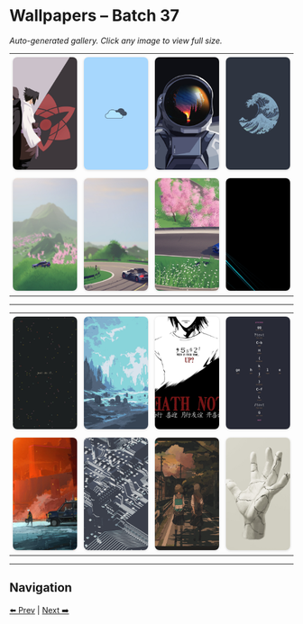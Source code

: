 # Wallpapers – Batch 37

_Auto-generated gallery. Click any image to view full size._

<table style="border-collapse:collapse; width:100%;">
  <tr>
    <td style="padding:6px; vertical-align:middle; text-align:center;"><a href="https://raw.githubusercontent.com/rubiin/wallpapers/master/wallpapers/b-596.jpg"><img src="https://raw.githubusercontent.com/rubiin/wallpapers/master/wallpapers/b-596.jpg" alt="b-596" loading="lazy" style="width:300px; height:200px; object-fit:cover; border-radius:8px; box-shadow:0 1px 4px rgba(0,0,0,0.15);"></a></td>
    <td style="padding:6px; vertical-align:middle; text-align:center;"><a href="https://raw.githubusercontent.com/rubiin/wallpapers/master/wallpapers/b-597.jpg"><img src="https://raw.githubusercontent.com/rubiin/wallpapers/master/wallpapers/b-597.jpg" alt="b-597" loading="lazy" style="width:300px; height:200px; object-fit:cover; border-radius:8px; box-shadow:0 1px 4px rgba(0,0,0,0.15);"></a></td>
    <td style="padding:6px; vertical-align:middle; text-align:center;"><a href="https://raw.githubusercontent.com/rubiin/wallpapers/master/wallpapers/b-598.jpg"><img src="https://raw.githubusercontent.com/rubiin/wallpapers/master/wallpapers/b-598.jpg" alt="b-598" loading="lazy" style="width:300px; height:200px; object-fit:cover; border-radius:8px; box-shadow:0 1px 4px rgba(0,0,0,0.15);"></a></td>
    <td style="padding:6px; vertical-align:middle; text-align:center;"><a href="https://raw.githubusercontent.com/rubiin/wallpapers/master/wallpapers/b-599.jpg"><img src="https://raw.githubusercontent.com/rubiin/wallpapers/master/wallpapers/b-599.jpg" alt="b-599" loading="lazy" style="width:300px; height:200px; object-fit:cover; border-radius:8px; box-shadow:0 1px 4px rgba(0,0,0,0.15);"></a></td>
  </tr>
  <tr>
    <td style="padding:6px; vertical-align:middle; text-align:center;"><a href="https://raw.githubusercontent.com/rubiin/wallpapers/master/wallpapers/b-600.jpg"><img src="https://raw.githubusercontent.com/rubiin/wallpapers/master/wallpapers/b-600.jpg" alt="b-600" loading="lazy" style="width:300px; height:200px; object-fit:cover; border-radius:8px; box-shadow:0 1px 4px rgba(0,0,0,0.15);"></a></td>
    <td style="padding:6px; vertical-align:middle; text-align:center;"><a href="https://raw.githubusercontent.com/rubiin/wallpapers/master/wallpapers/b-601.jpg"><img src="https://raw.githubusercontent.com/rubiin/wallpapers/master/wallpapers/b-601.jpg" alt="b-601" loading="lazy" style="width:300px; height:200px; object-fit:cover; border-radius:8px; box-shadow:0 1px 4px rgba(0,0,0,0.15);"></a></td>
    <td style="padding:6px; vertical-align:middle; text-align:center;"><a href="https://raw.githubusercontent.com/rubiin/wallpapers/master/wallpapers/b-602.jpg"><img src="https://raw.githubusercontent.com/rubiin/wallpapers/master/wallpapers/b-602.jpg" alt="b-602" loading="lazy" style="width:300px; height:200px; object-fit:cover; border-radius:8px; box-shadow:0 1px 4px rgba(0,0,0,0.15);"></a></td>
    <td style="padding:6px; vertical-align:middle; text-align:center;"><a href="https://raw.githubusercontent.com/rubiin/wallpapers/master/wallpapers/b-603.jpg"><img src="https://raw.githubusercontent.com/rubiin/wallpapers/master/wallpapers/b-603.jpg" alt="b-603" loading="lazy" style="width:300px; height:200px; object-fit:cover; border-radius:8px; box-shadow:0 1px 4px rgba(0,0,0,0.15);"></a></td>
  </tr>
</table>

<hr/>

<table style="border-collapse:collapse; width:100%;">
  <tr>
    <td style="padding:6px; vertical-align:middle; text-align:center;"><a href="https://raw.githubusercontent.com/rubiin/wallpapers/master/wallpapers/b-604.jpg"><img src="https://raw.githubusercontent.com/rubiin/wallpapers/master/wallpapers/b-604.jpg" alt="b-604" loading="lazy" style="width:300px; height:200px; object-fit:cover; border-radius:8px; box-shadow:0 1px 4px rgba(0,0,0,0.15);"></a></td>
    <td style="padding:6px; vertical-align:middle; text-align:center;"><a href="https://raw.githubusercontent.com/rubiin/wallpapers/master/wallpapers/b-606.jpg"><img src="https://raw.githubusercontent.com/rubiin/wallpapers/master/wallpapers/b-606.jpg" alt="b-606" loading="lazy" style="width:300px; height:200px; object-fit:cover; border-radius:8px; box-shadow:0 1px 4px rgba(0,0,0,0.15);"></a></td>
    <td style="padding:6px; vertical-align:middle; text-align:center;"><a href="https://raw.githubusercontent.com/rubiin/wallpapers/master/wallpapers/b-607.jpg"><img src="https://raw.githubusercontent.com/rubiin/wallpapers/master/wallpapers/b-607.jpg" alt="b-607" loading="lazy" style="width:300px; height:200px; object-fit:cover; border-radius:8px; box-shadow:0 1px 4px rgba(0,0,0,0.15);"></a></td>
    <td style="padding:6px; vertical-align:middle; text-align:center;"><a href="https://raw.githubusercontent.com/rubiin/wallpapers/master/wallpapers/b-608.jpg"><img src="https://raw.githubusercontent.com/rubiin/wallpapers/master/wallpapers/b-608.jpg" alt="b-608" loading="lazy" style="width:300px; height:200px; object-fit:cover; border-radius:8px; box-shadow:0 1px 4px rgba(0,0,0,0.15);"></a></td>
  </tr>
  <tr>
    <td style="padding:6px; vertical-align:middle; text-align:center;"><a href="https://raw.githubusercontent.com/rubiin/wallpapers/master/wallpapers/b-609.jpg"><img src="https://raw.githubusercontent.com/rubiin/wallpapers/master/wallpapers/b-609.jpg" alt="b-609" loading="lazy" style="width:300px; height:200px; object-fit:cover; border-radius:8px; box-shadow:0 1px 4px rgba(0,0,0,0.15);"></a></td>
    <td style="padding:6px; vertical-align:middle; text-align:center;"><a href="https://raw.githubusercontent.com/rubiin/wallpapers/master/wallpapers/b-610.jpg"><img src="https://raw.githubusercontent.com/rubiin/wallpapers/master/wallpapers/b-610.jpg" alt="b-610" loading="lazy" style="width:300px; height:200px; object-fit:cover; border-radius:8px; box-shadow:0 1px 4px rgba(0,0,0,0.15);"></a></td>
    <td style="padding:6px; vertical-align:middle; text-align:center;"><a href="https://raw.githubusercontent.com/rubiin/wallpapers/master/wallpapers/b-612.jpg"><img src="https://raw.githubusercontent.com/rubiin/wallpapers/master/wallpapers/b-612.jpg" alt="b-612" loading="lazy" style="width:300px; height:200px; object-fit:cover; border-radius:8px; box-shadow:0 1px 4px rgba(0,0,0,0.15);"></a></td>
    <td style="padding:6px; vertical-align:middle; text-align:center;"><a href="https://raw.githubusercontent.com/rubiin/wallpapers/master/wallpapers/b-613.jpg"><img src="https://raw.githubusercontent.com/rubiin/wallpapers/master/wallpapers/b-613.jpg" alt="b-613" loading="lazy" style="width:300px; height:200px; object-fit:cover; border-radius:8px; box-shadow:0 1px 4px rgba(0,0,0,0.15);"></a></td>
  </tr>
</table>

<hr/>

## Navigation

[⬅️ Prev](index_36.md) | [Next ➡️](index_38.md)
